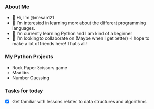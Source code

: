 ### About Me
- 👋 Hi, I’m @mesan121
- 👀 I’m interested in learning more about the different programming languages.
- 🌱 I’m currently learning Python and I am kind of a beginner
- 💞️ I’m looking to collaborate on (Maybe when I get better)
-I hope to make a lot of friends here! That's all!

### My Python Projects
- Rock Paper Scissors game
- Madlibs
- Number Guessing

### Tasks for today
- [x] Get familiar with lessons related to data structures and algorithms


<!---
mesan121/mesan121 is a ✨ special ✨ repository because its `README.md` (this file) appears on your GitHub profile.
You can click the Preview link to take a look at your changes.
--->

